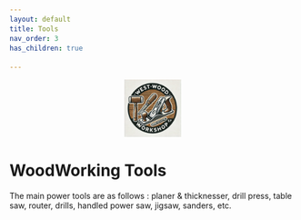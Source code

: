 ```yaml
---
layout: default
title: Tools
nav_order: 3
has_children: true

---
```


<p align="center"> <img src="media/www_logo.png" width="20%" height="20%" /> </p>


# WoodWorking Tools
The main power tools are as follows : planer & thicknesser, drill press, table saw, router, drills, handled power saw, jigsaw, sanders, etc.
